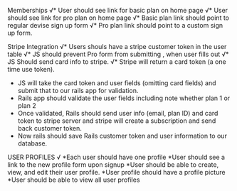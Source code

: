 Memberships
√* User should see link for basic plan on home page
√* User should see link for pro plan on home page
√* Basic plan link should point to regular devise sign up form
√* Pro plan link should point to a custom sign up form.


Stripe Integration
√* Users shouls have a stripe customer token in the user table
√* JS should prevent Pro form from submitting , when user fills out
√* JS Should send card info to stripe.
√* Stripe will return a card token (a one time use token).

* JS will take the card token and user fields (omitting card fields) and submit that to our rails app for validation.
* Rails app should validate the user fields including note whether plan 1 or plan 2
* Once validated, Rails should send user info (email, plan ID) and card token to stripe server and stripe
will create a subscription and send back customer token.
* Now rails should save Rails customer token and user information to our database.

USER PROFILES
√ *Each user should have one profile
*User should see a link to the new profile form upon signup
*User should be able to create, view, and edit their user profile.
*User profile should have a profile picture
*User should be able to view all user profiles
